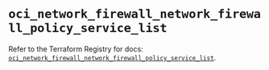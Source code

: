# `oci_network_firewall_network_firewall_policy_service_list`

Refer to the Terraform Registry for docs: [`oci_network_firewall_network_firewall_policy_service_list`](https://registry.terraform.io/providers/hashicorp/oci/7.19.0/docs/resources/network_firewall_network_firewall_policy_service_list).
